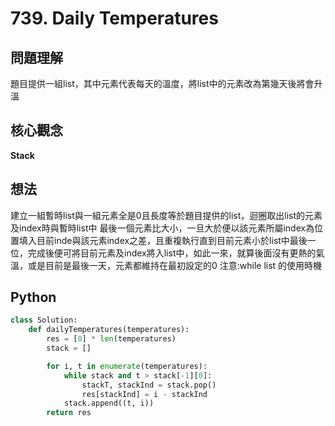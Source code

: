 # 739. Daily Temperatures

## 問題理解
題目提供一組list，其中元素代表每天的溫度，將list中的元素改為第幾天後將會升溫

## 核心觀念
**Stack**

## 想法
建立一組暫時list與一組元素全是0且長度等於題目提供的list，迴圈取出list的元素及index時與暫時list中
最後一個元素比大小，一旦大於便以該元素所屬index為位置填入目前inde與該元素index之差，且重複執行直到目前元素小於list中最後一位，完成後便可將目前元素及index將入list中，如此一來，就算後面沒有更熱的氣溫，或是目前是最後一天，元素都維持在最初設定的0
注意:while list 的使用時機
## Python

```python
class Solution:
    def dailyTemperatures(temperatures):
        res = [0] * len(temperatures)
        stack = []  

        for i, t in enumerate(temperatures):
            while stack and t > stack[-1][0]:
                stackT, stackInd = stack.pop()
                res[stackInd] = i - stackInd
            stack.append((t, i))
        return res
```